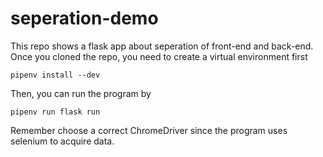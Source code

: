 # seperation-demo
This repo shows a flask app about seperation of front-end and back-end.
Once you cloned the repo, you need to create a virtual environment first
```
pipenv install --dev
```
Then, you can run the program by
```
pipenv run flask run
```
Remember choose a correct ChromeDriver since the program uses selenium to acquire data.
